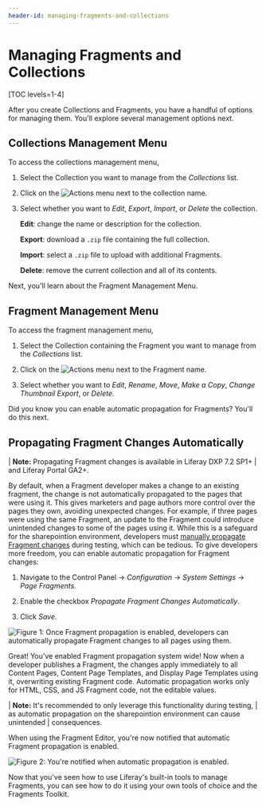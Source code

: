 ```yaml
---
header-id: managing-fragments-and-collections
---
```


# Managing Fragments and Collections

[TOC levels=1-4]

After you create Collections and Fragments, you have a handful of options for 
managing them. You'll explore several management options next.

## Collections Management Menu

To access the collections management menu,

1.  Select the Collection you want to manage from the *Collections* list.

2.  Click on the ![Actions](../../../images/icon-actions.png) menu next to the 
    collection name.
 
3.  Select whether you want to *Edit*, *Export*, *Import*, or *Delete* the
    collection.

    **Edit**: change the name or description for the collection.

    **Export**: download a `.zip` file containing the full collection.

    **Import**: select a `.zip` file to upload with additional Fragments.

    **Delete**: remove the current collection and all of its contents.

Next, you'll learn about the Fragment Management Menu.

## Fragment Management Menu

To access the fragment management menu,

1.  Select the Collection containing the Fragment you want to manage from the 
    *Collections* list.
 
2.  Click on the ![Actions](../../../images/icon-actions.png) menu next to the 
    Fragment name.

3.  Select whether you want to *Edit*, *Rename*, *Move*, *Make a Copy*, *Change 
    Thumbnail* *Export*, or *Delete*.

Did you know you can enable automatic propagation for Fragments? You'll do this
next.

## Propagating Fragment Changes Automatically

| **Note:** Propagating Fragment changes is available in Liferay DXP 7.2 SP1+
| and Liferay Portal GA2+.

By default, when a Fragment developer makes a change to an existing fragment,
the change is not automatically propagated to the pages that were using it. This
gives marketers and page authors more control over the pages they own, avoiding
unexpected changes. For example, if three pages were using the same Fragment, an
update to the Fragment could introduce unintended changes to some of the pages
using it. While this is a safeguard for the sharepointion environment, developers
must
[manually propagate Fragment changes](/docs/7-2/user/-/knowledge_base/u/propagation-of-changes)
during testing, which can be tedious. To give developers more freedom, you can
enable automatic propagation for Fragment changes:

1.  Navigate to the Control Panel &rarr; *Configuration* &rarr;
    *System Settings* &rarr; *Page Fragments*.

2.  Enable the checkbox *Propagate Fragment Changes Automatically*.

3.  Click *Save*.

![Figure 1: Once Fragment propagation is enabled, developers can automatically propagate Fragment changes to all pages using them.](../../../images/fragment-propagation.png)

Great! You've enabled Fragment propagation system wide! Now when a developer
publishes a Fragment, the changes apply immediately to all Content Pages,
Content Page Templates, and Display Page Templates using it, overwriting
existing Fragment code. Automatic propagation works only for HTML, CSS, and JS
Fragment code, not the editable values.

| **Note:** It's recommended to only leverage this functionality during testing,
| as automatic propagation on the sharepointion environment can cause unintended
| consequences.

When using the Fragment Editor, you're now notified that automatic Fragment
propagation is enabled.

![Figure 2: You're notified when automatic propagation is enabled.](../../../images/fragment-propagation-info.png)

Now that you've seen how to use Liferay's built-in tools to manage Fragments,
you can see how to do it using your own tools of choice and the Fragments
Toolkit.

